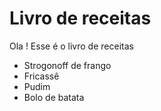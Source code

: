 
# Livro de receitas 

Ola ! Esse é o livro de receitas 

 - Strogonoff de frango
 - Fricassê
  - Pudim
- Bolo de batata
